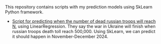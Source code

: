 This repository contains scripts with my prediction models using SkLearn Python framework.

* [Script for predicting when the number of dead russian troops will reach N](linear_regression.py), using LinearRegression.
They say the war in Ukraine will finish when russian troops death toll reach 500,000.
Using SkLearn, we can predict it should happen in November-December 2024.
